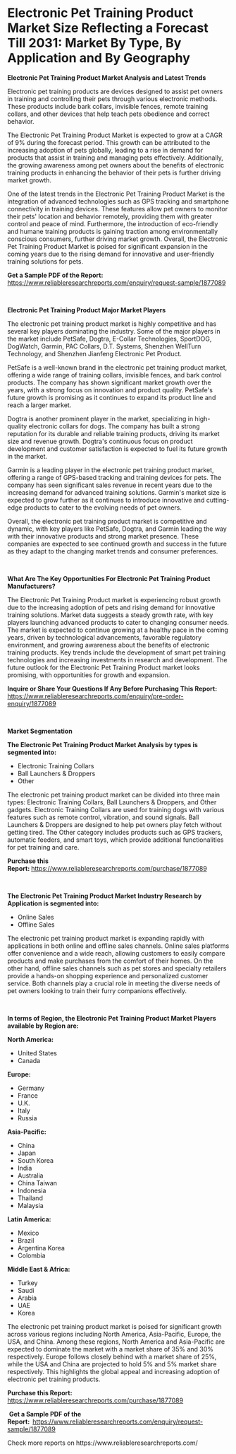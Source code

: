 <p><h1>Electronic Pet Training Product Market Size Reflecting a Forecast Till 2031: Market By Type, By Application and By Geography</h1></p><p><strong>Electronic Pet Training Product Market Analysis and Latest Trends</strong></p>
<p><p>Electronic pet training products are devices designed to assist pet owners in training and controlling their pets through various electronic methods. These products include bark collars, invisible fences, remote training collars, and other devices that help teach pets obedience and correct behavior.</p><p>The Electronic Pet Training Product Market is expected to grow at a CAGR of 9% during the forecast period. This growth can be attributed to the increasing adoption of pets globally, leading to a rise in demand for products that assist in training and managing pets effectively. Additionally, the growing awareness among pet owners about the benefits of electronic training products in enhancing the behavior of their pets is further driving market growth.</p><p>One of the latest trends in the Electronic Pet Training Product Market is the integration of advanced technologies such as GPS tracking and smartphone connectivity in training devices. These features allow pet owners to monitor their pets' location and behavior remotely, providing them with greater control and peace of mind. Furthermore, the introduction of eco-friendly and humane training products is gaining traction among environmentally conscious consumers, further driving market growth. Overall, the Electronic Pet Training Product Market is poised for significant expansion in the coming years due to the rising demand for innovative and user-friendly training solutions for pets.</p></p>
<p><strong>Get a Sample PDF of the Report:&nbsp;</strong> <a href="https://www.reliableresearchreports.com/enquiry/request-sample/1877089">https://www.reliableresearchreports.com/enquiry/request-sample/1877089</a></p>
<p>&nbsp;</p>
<p><strong>Electronic Pet Training Product Major Market Players</strong></p>
<p><p>The electronic pet training product market is highly competitive and has several key players dominating the industry. Some of the major players in the market include PetSafe, Dogtra, E-Collar Technologies, SportDOG, DogWatch, Garmin, PAC Collars, D.T. Systems, Shenzhen WellTurn Technology, and Shenzhen Jianfeng Electronic Pet Product.</p><p>PetSafe is a well-known brand in the electronic pet training product market, offering a wide range of training collars, invisible fences, and bark control products. The company has shown significant market growth over the years, with a strong focus on innovation and product quality. PetSafe's future growth is promising as it continues to expand its product line and reach a larger market.</p><p>Dogtra is another prominent player in the market, specializing in high-quality electronic collars for dogs. The company has built a strong reputation for its durable and reliable training products, driving its market size and revenue growth. Dogtra's continuous focus on product development and customer satisfaction is expected to fuel its future growth in the market.</p><p>Garmin is a leading player in the electronic pet training product market, offering a range of GPS-based tracking and training devices for pets. The company has seen significant sales revenue in recent years due to the increasing demand for advanced training solutions. Garmin's market size is expected to grow further as it continues to introduce innovative and cutting-edge products to cater to the evolving needs of pet owners.</p><p>Overall, the electronic pet training product market is competitive and dynamic, with key players like PetSafe, Dogtra, and Garmin leading the way with their innovative products and strong market presence. These companies are expected to see continued growth and success in the future as they adapt to the changing market trends and consumer preferences.</p></p>
<p>&nbsp;</p>
<p><strong>What Are The Key Opportunities For Electronic Pet Training Product Manufacturers?</strong></p>
<p><p>The Electronic Pet Training Product market is experiencing robust growth due to the increasing adoption of pets and rising demand for innovative training solutions. Market data suggests a steady growth rate, with key players launching advanced products to cater to changing consumer needs. The market is expected to continue growing at a healthy pace in the coming years, driven by technological advancements, favorable regulatory environment, and growing awareness about the benefits of electronic training products. Key trends include the development of smart pet training technologies and increasing investments in research and development. The future outlook for the Electronic Pet Training Product market looks promising, with opportunities for growth and expansion.</p></p>
<p><strong>Inquire or Share Your Questions If Any Before Purchasing This Report:</strong> <a href="https://www.reliableresearchreports.com/enquiry/pre-order-enquiry/1877089">https://www.reliableresearchreports.com/enquiry/pre-order-enquiry/1877089</a></p>
<p>&nbsp;</p>
<p><strong>Market Segmentation</strong></p>
<p><strong>The Electronic Pet Training Product Market Analysis by types is segmented into:</strong></p>
<p><ul><li>Electronic Training Collars</li><li>Ball Launchers & Droppers</li><li>Other</li></ul></p>
<p><p>The electronic pet training product market can be divided into three main types: Electronic Training Collars, Ball Launchers & Droppers, and Other gadgets. Electronic Training Collars are used for training dogs with various features such as remote control, vibration, and sound signals. Ball Launchers & Droppers are designed to help pet owners play fetch without getting tired. The Other category includes products such as GPS trackers, automatic feeders, and smart toys, which provide additional functionalities for pet training and care.</p></p>
<p><strong>Purchase this Report:&nbsp;</strong><a href="https://www.reliableresearchreports.com/purchase/1877089">https://www.reliableresearchreports.com/purchase/1877089</a></p>
<p>&nbsp;</p>
<p><strong>The Electronic Pet Training Product Market Industry Research by Application is segmented into:</strong></p>
<p><ul><li>Online Sales</li><li>Offline Sales</li></ul></p>
<p><p>The electronic pet training product market is expanding rapidly with applications in both online and offline sales channels. Online sales platforms offer convenience and a wide reach, allowing customers to easily compare products and make purchases from the comfort of their homes. On the other hand, offline sales channels such as pet stores and specialty retailers provide a hands-on shopping experience and personalized customer service. Both channels play a crucial role in meeting the diverse needs of pet owners looking to train their furry companions effectively.</p></p>
<p>&nbsp;</p>
<p><strong>In terms of Region, the Electronic Pet Training Product Market Players available by Region are:</strong></p>
<p>
    <p> <strong> North America: </strong>
        <ul>
            <li>United States</li>
            <li>Canada</li>
        </ul>
        </p> 
    <p> <strong> Europe: </strong>
        <ul>
            <li>Germany</li>
            <li>France</li>
            <li>U.K.</li>
            <li>Italy</li>
            <li>Russia</li>
        </ul>
        </p> 
    <p> <strong> Asia-Pacific: </strong>
        <ul>
            <li>China</li>
            <li>Japan</li>
            <li>South Korea</li>
            <li>India</li>
            <li>Australia</li>
            <li>China Taiwan</li>
            <li>Indonesia</li>
            <li>Thailand</li>
            <li>Malaysia</li>
        </ul>
        </p> 
    <p> <strong> Latin America: </strong>
        <ul>
            <li>Mexico</li>
            <li>Brazil</li>
            <li>Argentina Korea</li>
            <li>Colombia</li>
        </ul>
        </p> 
    <p> <strong> Middle East & Africa: </strong>
        <ul>
            <li>Turkey</li>
            <li>Saudi</li>
            <li>Arabia</li>
            <li>UAE</li>
            <li>Korea</li>
        </ul>
    </p>
    </p>
<p><p>The electronic pet training product market is poised for significant growth across various regions including North America, Asia-Pacific, Europe, the USA, and China. Among these regions, North America and Asia-Pacific are expected to dominate the market with a market share of 35% and 30% respectively. Europe follows closely behind with a market share of 25%, while the USA and China are projected to hold 5% and 5% market share respectively. This highlights the global appeal and increasing adoption of electronic pet training products.</p></p>
<p><strong>Purchase this Report: </strong><a href="https://www.reliableresearchreports.com/purchase/1877089">https://www.reliableresearchreports.com/purchase/1877089</a></p>
<p>&nbsp;<strong>Get a Sample PDF of the Report:&nbsp;&nbsp;</strong><a href="https://www.reliableresearchreports.com/enquiry/request-sample/1877089">https://www.reliableresearchreports.com/enquiry/request-sample/1877089</a></p>
<p><strong></strong></p>
<p>Check more reports on https://www.reliableresearchreports.com/</p>